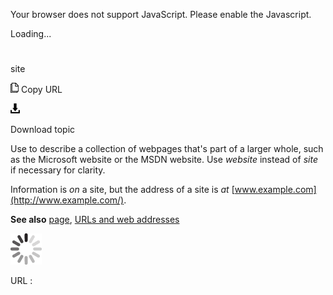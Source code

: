 Your browser does not support JavaScript. Please enable the Javascript.

Loading...

# 

site

![Copy URL](media/site/Copy.png)
Copy URL

![Download](media/site/Download.png)

Download topic

Use to describe a collection of webpages that's part of a larger whole, such as the Microsoft website or the MSDN website. Use *website* instead of *site* if necessary for clarity.

Information is *on* a site, but the address of a site is *at* [www.example.com](http://www.example.com/).

**See also** [page](https://worldready.cloudapp.net/Styleguide/Read?id=1413&topicid=5650), [URLs and web addresses](https://worldready.cloudapp.net/Styleguide/Read?id=2700&topicid=34905)

![In progress](media/site/activity-large.gif)

URL :
